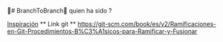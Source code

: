 🌳# BranchToBranch🌳 quien ha sido ?

[Inspiración](https://github.com/surajondev/medusa-discord-integration)
** Link  git  **
https://git-scm.com/book/es/v2/Ramificaciones-en-Git-Procedimientos-B%C3%A1sicos-para-Ramificar-y-Fusionar

    